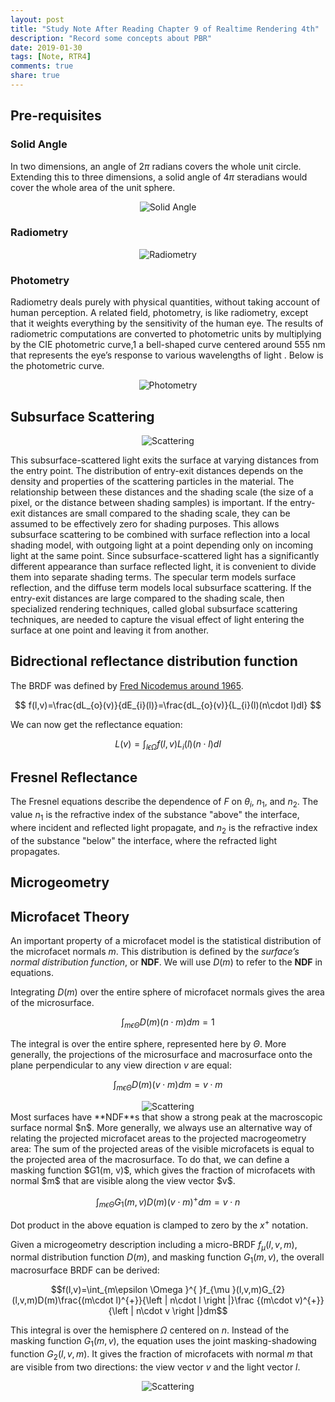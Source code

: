 ```yaml
---
layout: post
title: "Study Note After Reading Chapter 9 of Realtime Rendering 4th"
description: "Record some concepts about PBR"
date: 2019-01-30
tags: [Note, RTR4]
comments: true
share: true
---
```


## Pre-requisites

### Solid Angle

In two dimensions, an angle of $2π$ radians covers the whole unit circle. Extending this to three dimensions, a solid angle of $4π$ steradians would cover the whole area of the unit sphere.
<center>
<img src="http://pm7bm4ebj.bkt.clouddn.com/rtr4_chap9_6.png" alt="Solid Angle" >
</center>

### Radiometry
<center>
<img src="http://pm7bm4ebj.bkt.clouddn.com/rtr4_chap9_7.png" alt="Radiometry" >
</center>

### Photometry

Radiometry deals purely with physical quantities, without taking account of human perception. A related field, photometry, is like radiometry, except that it weights everything by the sensitivity of the human eye. The results of radiometric computations are converted to photometric units by multiplying by the CIE photometric curve,1 a
bell-shaped curve centered around 555 nm that represents the eye’s response to various
wavelengths of light . Below is the photometric curve.
<center>
<img src="http://pm7bm4ebj.bkt.clouddn.com/rtr4_chap9_2.png" alt="Photometry" >
</center>

## Subsurface Scattering
<center>
<img src="http://pm7bm4ebj.bkt.clouddn.com/rtr4_chap9_1.png" alt="Scattering" >
</center>

This subsurface-scattered light exits the surface at varying distances from the entry point. The distribution of entry-exit distances depends on the density and properties of the scattering particles in the material. The relationship between these distances and the shading scale (the size of a pixel, or the distance between shading samples) is
important. If the entry-exit distances are small compared to the shading scale, they can be assumed to be effectively zero for shading purposes. This allows subsurface scattering to be combined with surface reflection into a local shading model, with outgoing light at a point depending only on incoming light at the same point.
Since subsurface-scattered light has a significantly different appearance than surface reflected light, it is convenient to divide them into separate shading terms. The specular term models surface reflection, and the diffuse term models local subsurface scattering.
If the entry-exit distances are large compared to the shading scale, then specialized rendering techniques, called global subsurface scattering techniques,  are needed to capture the visual effect of light entering the surface at one point and leaving it from another. 

## Bidrectional reflectance distribution function

The BRDF was defined by [Fred Nicodemus around 1965][1].

$$ f(l,v)=\frac{dL_{o}(v)}{dE_{i}(l)}=\frac{dL_{o}(v)}{L_{i}(l)(n\cdot l)dl} $$

We can now get the reflectance equation:

$$ L(v)=\int_{l\epsilon \Omega }^{ }f(l,v)L_{i}(l)(n\cdot l)dl $$

## Fresnel Reflectance
The Fresnel equations describe the dependence of $F$ on $θ_{i}$, $n_{1}$, and $n_{2}$. The value $n_{1}$ is the refractive index of the substance "above" the interface, where incident and reflected light propagate, and $n_{2}$ is the refractive index of the substance "below" the interface, where the refracted light propagates.

## Microgeometry
## Microfacet Theory
An important property of a microfacet model is the statistical distribution of the microfacet normals $m$.  This distribution is defined by the *surface’s normal distribution function*, or **NDF**. We will use $D(m)$ to refer to the **NDF** in equations.

Integrating $D(m)$ over the entire sphere of microfacet normals gives the area of the microsurface.

 $$\int_{m\epsilon \Theta }^{ }D(m)(n\cdot m)dm = 1$$

The integral is over the entire sphere, represented here by $\Theta$.
 More generally, the projections of the microsurface and macrosurface onto the plane perpendicular to any view direction $v$ are equal:

  $$\int_{m\epsilon \Theta }^{ }D(m)(v\cdot m)dm = v\cdot m$$

<center>
<img src="http://pm7bm4ebj.bkt.clouddn.com/rtr4_chap9_4.png" alt="Scattering" >
</center>
Most surfaces have **NDF**s that show a strong peak at the macroscopic surface normal $n$.
More generally, we always use an alternative way of relating the projected microfacet areas to the projected macrogeometry area: The sum of the projected areas of the visible microfacets is equal to the projected area of the macrosurface. 
To do that, we can define a masking function $G1(m, v)$, which gives the fraction of microfacets with normal $m$ that are visible along the view vector $v$.

$$\int_{m\epsilon \Theta }^{ }G_{1}(m,v)D(m)(v\cdot m)^{+}dm=v\cdot n$$

Dot product in the above equation is clamped to zero by the  $x^{+}$ notation.

Given a microgeometry description including a micro-BRDF $f_{\mu }(l, v, m)$, normal distribution function $D(m)$, and masking function $G_{1}(m, v)$, the overall macrosurface BRDF can be derived:

$$f(l,v)=\int_{m\epsilon \Omega }^{ }f_{\mu }(l,v,m)G_{2}(l,v,m)D(m)\frac{(m\cdot l)^{+}}{\left | n\cdot l \right |}\frac {(m\cdot v)^{+}}{\left | n\cdot v \right |}dm$$

This integral is over the hemisphere $\Omega$ centered on $n$. Instead of the masking function $G_{1}(m, v)$,  the equation uses the joint masking-shadowing function $G_{2}(l, v, m)$. It gives the fraction of microfacets with normal $m$ that are visible from two directions: the view vector $v$ and the light vector $l$.
<center>
<img src="http://pm7bm4ebj.bkt.clouddn.com/rtr4_chap9_3.png" alt="Scattering" >
</center>

[1]: https://www.osapublishing.org/ao/abstract.cfm?id=13818

